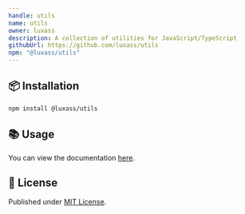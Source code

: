 ```yaml
---
handle: utils
name: utils
owner: luxass
description: A collection of utilities for JavaScript/TypeScript
githubUrl: https://github.com/luxass/utils
npm: "@luxass/utils"
---
```


## 📦 Installation

```sh
npm install @luxass/utils
```

## 📚 Usage

You can view the documentation [here](https://www.jsdocs.io/package/@luxass/utils).

## 📄 License

Published under [MIT License](https://github.com/luxass/utils/blob/main/LICENSE).

<!-- Badges -->

[npm-version-src]: https://img.shields.io/npm/v/@luxass/utils?style=flat&colorA=18181B&colorB=4169E1
[npm-version-href]: https://npmjs.com/package/@luxass/utils
[npm-downloads-src]: https://img.shields.io/npm/dm/@luxass/utils?style=flat&colorA=18181B&colorB=4169E1
[npm-downloads-href]: https://npmjs.com/package/@luxass/utils
